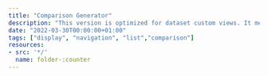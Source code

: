 ```yaml
---
title: "Comparison Generator"
description: "This version is optimized for dataset custom views. It melts perfectly with dataset exploration layout by using filters and search bar. But while embeding the view it activates automatically it's own search and filters. Try it on code pen and in a dataset to see how it behaves"
date: "2022-03-30T00:00:00+01:00"
tags: ["display", "navigation", "list","comparison"]
resources:
- src: '*/'
  name: folder-:counter
---
```

